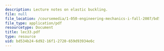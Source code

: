 ```yaml
---
description: Lecture notes on elastic buckling.
file: null
file_location: /coursemedia/1-050-engineering-mechanics-i-fall-2007/bd534b246d9216f12720659d93934e6c_lec33.pdf
file_type: application/pdf
resourcetype: Document
title: lec33.pdf
type: resource
uid: bd534b24-6d92-16f1-2720-659d93934e6c
---
```

